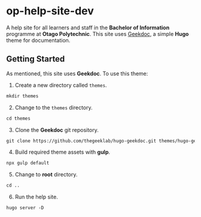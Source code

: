 # op-help-site-dev

A help site for all learners and staff in the **Bachelor of Information** programme at **Otago Polytechnic**. This site uses [Geekdoc](https://github.com/thegeeklab/hugo-geekdoc), a simple **Hugo** theme for documentation.

## Getting Started

As mentioned, this site uses **Geekdoc**. To use this theme:

1. Create a new directory called `themes`.

```md
mkdir themes 
```

2. Change to the `themes` directory.

```md
cd themes
```

3. Clone the **Geekdoc** git repository.

```md
git clone https://github.com/thegeeklab/hugo-geekdoc.git themes/hugo-geekdoc
```

4. Build required theme assets with **gulp**.

```md
npx gulp default
```

5. Change to **root** directory.

```md
cd ..
```

6. Run the help site.

```md 
hugo server -D      
```   
